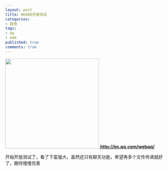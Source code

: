 ```yaml
---
layout: post
title: WebQQ开放测试
categories:
- 其他
tags:
- qq
- web
published: true
comments: true
---
```

<p><a href="{{site.url}}/media/2009/02/login.gif" target="_blank"><img class="alignnone size-medium wp-image-334" title="login" src="{{site.url}}/media/2009/02/login-300x287.gif" alt="" width="300" height="287" />
<strong>http://im.qq.com/webqq/</strong></a></p>

<p>开始开放测试了，看了下蛮强大，虽然还只有聊天功能，希望再多个文件传递就好了，期待慢慢完善</p>
